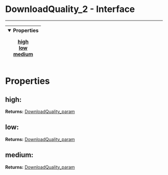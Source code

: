 <!-- This file is generated by a script. Do not edit directly -->
# DownloadQuality_2 - Interface


---
| <details open><summary>Properties</summary><p>[high](#high)<br>[low](#low)<br>[medium](#medium)</p></details> |
| --- |



 # Properties


## high:


**Returns:**
<span class="flex_return">[DownloadQuality_param](/docs/interface//DownloadQuality_param)</span>
## low:


**Returns:**
<span class="flex_return">[DownloadQuality_param](/docs/interface//DownloadQuality_param)</span>
## medium:


**Returns:**
<span class="flex_return">[DownloadQuality_param](/docs/interface//DownloadQuality_param)</span>